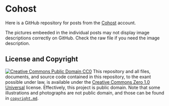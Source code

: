 # Cohost
Here is a GitHub repository for posts from the [Cohost](https://cohost.org/rikaklassen) account.

The pictures embeeded in the individual posts may not display image descriptions correctly on GitHub. Check the raw file if you need the image description.
## License and Copyright
[![Creative Commons Public Domain CC0](https://licensebuttons.net/p/zero/1.0/80x15.png)](http://creativecommons.org/publicdomain/zero/1.0/)
This repository and all files, documents, and source code contained in this repository, to the exant possible under law, is available under the [Creative Commons Zero 1.0 Universal](http://creativecommons.org/publicdomain/zero/1.0/) license. Effectively, this project is public domain. Note that some illustrations and photographs are not public domain, and those can be found in [`copyright.md`](./copyright.md).
